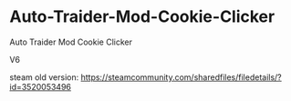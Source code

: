 # Auto-Traider-Mod-Cookie-Clicker
Auto Traider Mod Cookie Clicker

V6

steam old version:
https://steamcommunity.com/sharedfiles/filedetails/?id=3520053496
